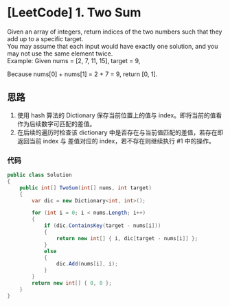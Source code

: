 # [LeetCode] 1. Two Sum

Given an array of integers, return indices of the two numbers such that they add up to a specific target.  
You may assume that each input would have exactly one solution, and you may not use the same element twice.  
Example:
Given nums = [2, 7, 11, 15], target = 9,

Because nums[0] + nums[1] = 2 + 7 = 9,
return [0, 1].

## 思路

1. 使用 hash 算法的 Dictionary 保存当前位置上的值与 index。即将当前的值看作为后续数字可匹配的差值。
2. 在后续的遍历时检查该 dictionary 中是否存在与当前值匹配的差值，若存在即返回当前 index 与 差值对应的 index，若不存在则继续执行 #1 中的操作。

### 代码

```csharp
public class Solution
{
    public int[] TwoSum(int[] nums, int target)
    {
        var dic = new Dictionary<int, int>();

        for (int i = 0; i < nums.Length; i++)
        {
            if (dic.ContainsKey(target - nums[i]))
            {
                return new int[] { i, dic[target - nums[i]] };
            }
            else
            {
                dic.Add(nums[i], i);
            }
        }
        return new int[] { 0, 0 };
    }
}
```
